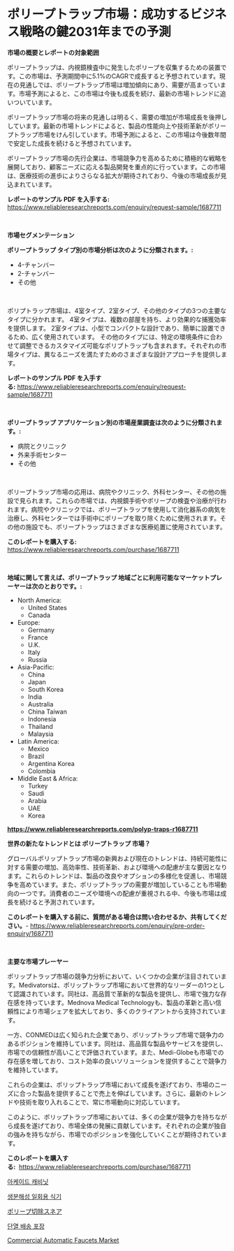 <p><h1>ポリープトラップ市場：成功するビジネス戦略の鍵2031年までの予測</h1></p><p><strong>市場の概要とレポートの対象範囲</strong></p>
<p><p>ポリープトラップは、内視鏡検査中に発生したポリープを収集するための装置です。この市場は、予測期間中に5.1%のCAGRで成長すると予想されています。現在の見通しでは、ポリープトラップ市場は増加傾向にあり、需要が高まっています。市場予測によると、この市場は今後も成長を続け、最新の市場トレンドに追いついています。</p><p>ポリープトラップ市場の将来の見通しは明るく、需要の増加が市場成長を後押ししています。最新の市場トレンドによると、製品の性能向上や技術革新がポリープトラップ市場をけん引しています。市場予測によると、この市場は今後数年間で安定した成長を続けると予想されています。</p><p>ポリープトラップ市場の先行企業は、市場競争力を高めるために積極的な戦略を展開しており、顧客ニーズに応える製品開発を重点的に行っています。この市場は、医療技術の進歩によりさらなる拡大が期待されており、今後の市場成長が見込まれています。</p></p>
<p><strong>レポートのサンプル PDF を入手する:</strong> <a href="https://www.reliableresearchreports.com/enquiry/request-sample/1687711">https://www.reliableresearchreports.com/enquiry/request-sample/1687711</a></p>
<p>&nbsp;</p>
<p><strong>市場セグメンテーション</strong></p>
<p><strong>ポリープトラップ タイプ別の市場分析は次のように分類されます。:</strong></p>
<p><ul><li>4-チャンバー</li><li>2-チャンバー</li><li>その他</li></ul></p>
<p>&nbsp;</p>
<p><p>ポリプトラップ市場は、4室タイプ、2室タイプ、その他のタイプの3つの主要なタイプに分かれます。 4室タイプは、複数の部屋を持ち、より効果的な捕獲効率を提供します。 2室タイプは、小型でコンパクトな設計であり、簡単に設置できるため、広く使用されています。 その他のタイプには、特定の環境条件に合わせて調整できるカスタマイズ可能なポリプトラップも含まれます。それぞれの市場タイプは、異なるニーズを満たすためのさまざまな設計アプローチを提供します。</p></p>
<p><strong>レポートのサンプル PDF を入手する:</strong>&nbsp;<a href="https://www.reliableresearchreports.com/enquiry/request-sample/1687711">https://www.reliableresearchreports.com/enquiry/request-sample/1687711</a></p>
<p>&nbsp;</p>
<p><strong> ポリープトラップ アプリケーション別の市場産業調査は次のように分類されます。:</strong></p>
<p><ul><li>病院とクリニック</li><li>外来手術センター</li><li>その他</li></ul></p>
<p>&nbsp;</p>
<p><p>ポリープトラップ市場の応用は、病院やクリニック、外科センター、その他の施設で見られます。これらの市場では、内視鏡手術やポリープの検査や治療が行われます。病院やクリニックでは、ポリープトラップを使用して消化器系の病気を治療し、外科センターでは手術中にポリープを取り除くために使用されます。その他の施設でも、ポリープトラップはさまざまな医療処置に使用されています。</p></p>
<p><strong>このレポートを購入する:</strong>&nbsp; <a href="https://www.reliableresearchreports.com/purchase/1687711">https://www.reliableresearchreports.com/purchase/1687711</a></p>
<p>&nbsp;</p>
<p><strong>地域に関して言えば、ポリープトラップ 地域ごとに利用可能なマーケットプレーヤーは次のとおりです。:</strong></p>
<p><ul>
    <li>
        North America:
        <ul>
            <li>United States</li>
            <li>Canada</li>
        </ul>
    </li>
    <li>
        Europe:
        <ul>
            <li>Germany</li>
            <li>France</li>
            <li>U.K.</li>
            <li>Italy</li>
            <li>Russia</li>
        </ul>
    </li>
    <li>
        Asia-Pacific:
        <ul>
            <li>China</li>
            <li>Japan</li>
            <li>South Korea</li>
            <li>India</li>
            <li>Australia</li>
            <li>China Taiwan</li>
            <li>Indonesia</li>
            <li>Thailand</li>
            <li>Malaysia</li>
        </ul>
    </li>
    <li>
        Latin America:
        <ul>
            <li>Mexico</li>
            <li>Brazil</li>
            <li>Argentina Korea</li>
            <li>Colombia</li>
        </ul>
    </li>
    <li>
        Middle East & Africa:
        <ul>
            <li>Turkey</li>
            <li>Saudi</li>
            <li>Arabia</li>
            <li>UAE</li>
            <li>Korea</li>
        </ul>
    </li>
    </ul></p>
<p><strong><a href="https://www.reliableresearchreports.com/polyp-traps-r1687711">https://www.reliableresearchreports.com/polyp-traps-r1687711</a></strong>&nbsp;</p>
<p><strong>世界の新たなトレンドとは ポリープトラップ 市場？</strong></p>
<p><p>グローバルポリップトラップ市場の新興および現在のトレンドは、持続可能性に対する需要の増加、高効率性、技術革新、および環境への配慮が主な要因となります。これらのトレンドは、製品の改良やオプションの多様化を促進し、市場競争を高めています。また、ポリップトラップの需要が増加していることも市場動向の一つです。消費者のニーズや環境への配慮が重視される中、今後も市場は成長を続けると予測されています。</p></p>
<p><strong>このレポートを購入する前に、質問がある場合は問い合わせるか、共有してください。</strong>- <a href="https://www.reliableresearchreports.com/enquiry/pre-order-enquiry/1687711">https://www.reliableresearchreports.com/enquiry/pre-order-enquiry/1687711</a></p>
<p>&nbsp;</p>
<p><strong>主要な市場プレーヤー</strong></p>
<p><p>ポリップトラップ市場の競争力分析において、いくつかの企業が注目されています。Medivatorsは、ポリップトラップ市場において世界的なリーダーの1つとして認識されています。同社は、高品質で革新的な製品を提供し、市場で強力な存在感を持っています。Mednova Medical Technologyも、製品の革新と高い信頼性により市場シェアを拡大しており、多くのクライアントから支持されています。</p><p>一方、CONMEDは広く知られた企業であり、ポリップトラップ市場で競争力のあるポジションを維持しています。同社は、高品質な製品やサービスを提供し、市場での信頼性が高いことで評価されています。また、Medi-Globeも市場での存在感を増しており、コスト効率の良いソリューションを提供することで競争力を維持しています。</p><p>これらの企業は、ポリップトラップ市場において成長を遂げており、市場のニーズに合った製品を提供することで売上を伸ばしています。さらに、最新のトレンドや技術を取り入れることで、常に市場動向に対応しています。</p><p>このように、ポリップトラップ市場においては、多くの企業が競争力を持ちながら成長を遂げており、市場全体の発展に貢献しています。それぞれの企業が独自の強みを持ちながら、市場でのポジションを強化していくことが期待されています。</p></p>
<p><strong>このレポートを購入する:</strong>&nbsp;&nbsp;<a href="https://www.reliableresearchreports.com/purchase/1687711">https://www.reliableresearchreports.com/purchase/1687711</a></p>
<p><p><a href="https://medium.com/@joshuapierce88/2024%EB%85%84%EB%B6%80%ED%84%B0-2031%EB%85%84%EA%B9%8C%EC%A7%80-%EA%B8%B0%EA%B0%84%EC%97%90-%EB%8C%80%ED%95%9C-%EC%95%84%EC%BC%80%EC%9D%B4%EB%93%9C-%EC%BA%90%EB%B9%84%EB%8B%9B-%EC%8B%9C%EC%9E%A5-%EB%B6%84%EC%84%9D-%EB%B0%8F-%EA%B7%9C%EB%AA%A8-%EC%98%88%EC%B8%A1-c72a6c03746c">아케이드 캐비닛</a></p><p><a href="https://github.com/Howaoole34545/Market-Research-Report-List-1/blob/main/215897420441.md">생분해성 일회용 식기</a></p><p><a href="https://github.com/CloydAbbott2023/Market-Research-Report-List-1/blob/main/722346722411.md">ポリープ切除スネア</a></p><p><a href="https://github.com/JackieFauhey9089475/Market-Research-Report-List-1/blob/main/122013920442.md">단열 배송 포장</a></p><p><a href="https://github.com/kosella/Market-Research-Report-List-2/blob/main/commercial-automatic-faucets-market.md">Commercial Automatic Faucets Market</a></p></p>